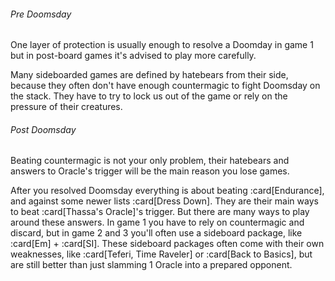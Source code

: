 ###### Pre Doomsday

One layer of protection is usually enough to resolve a Doomday in game 1 but in
post-board games it's advised to play more carefully.

Many sideboarded games are defined by hatebears from their side, because they
often don't have enough countermagic to fight Doomsday on the stack. They have
to try to lock us out of the game or rely on the pressure of their creatures.

###### Post Doomsday

Beating countermagic is not your only problem, their hatebears and answers to
Oracle's trigger will be the main reason you lose games.

After you resolved Doomsday everything is about beating :card[Endurance], and
against some newer lists :card[Dress Down]. They are their main ways to beat
:card[Thassa's Oracle]'s trigger. But there are many ways to play around these
answers. In game 1 you have to rely on countermagic and discard, but in game 2
and 3 you'll often use a sideboard package, like :card[Em] + :card[SI]. These
sideboard packages often come with their own weaknesses, like :card[Teferi, Time
Raveler] or :card[Back to Basics], but are still better than just slamming 1
Oracle into a prepared opponent.
